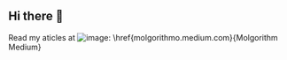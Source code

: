 ## Hi there 👋

Read my aticles at ![image](https://github.com/user-attachments/assets/d0ecbe4f-6a18-4201-8bc2-2c78d86ccf57): \href{molgorithmo.medium.com}{Molgorithm Medium}


<!--
**molgorithmo/molgorithmo** is a ✨ _special_ ✨ repository because its `README.md` (this file) appears on your GitHub profile.

Here are some ideas to get you started:

- 🔭 I’m currently working on ...
- 🌱 I’m currently learning ...
- 👯 I’m looking to collaborate on ...
- 🤔 I’m looking for help with ...
- 💬 Ask me about ...
- 📫 How to reach me: ...
- 😄 Pronouns: ...
- ⚡ Fun fact: ...
-->

